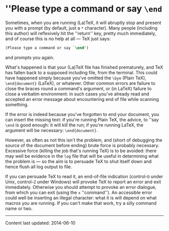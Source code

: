 # ''Please type a command or say `\end`

Sometimes, when you are running (La)TeX, it will abruptly stop and
present you with a prompt (by default, just a `*` character).  Many
people (including this author) will reflexively hit the ''return''
key, pretty much immediately, and of course this is no help at all&nbsp;&mdash;
TeX just says:
```latex
(Please type a command or say `\end')
```
and prompts you again.

What's happened is that your (La)TeX file has finished prematurely,
and TeX has fallen back to a supposed including file, from the
terminal.  This could have happened simply because you've omitted
the `\bye` (Plain TeX), `\end{document}` (LaTeX), or
whatever.  Other common errors are failure to close the braces round a
command's argument, or (in LaTeX) failure to close a verbatim
environment: in such cases you've already read and accepted an
error message about encountering end of file while scanning something.

If the error is indeed because you've forgotten to end your document,
you can insert the missing text: if you're running Plain TeX, the
advice, to ''say `\end` is good enough: it will kill the run; if
you're running LaTeX, the argument will be necessary:
`\end{document}`.  

However, as often as not this isn't the problem, and (short of
debugging the source of the document before ending) brute force is
probably necessary.  Excessive force (killing the job that's
running TeX) is to be avoided: there may well be evidence in the
`log` file that will be useful in determining what the
problem is&nbsp;&mdash; so the aim is to persuade TeX to shut itself down
and hence flush all log output to file.

If you can persuade TeX to read it, an end-of-file indication
(control-`D` under Unix, control-`Z` under Windows) will provoke
TeX to report an error and exit immediately.  Otherwise you should
attempt to provoke an error dialogue, from which you can exit (using
the `x` ''command'').  An accessible error could well be inserting an
illegal character: what it is will depend on what macros you are
running.  If you can't make that work, try a silly command name or
two.


----

Content last updated: 2014-06-10
